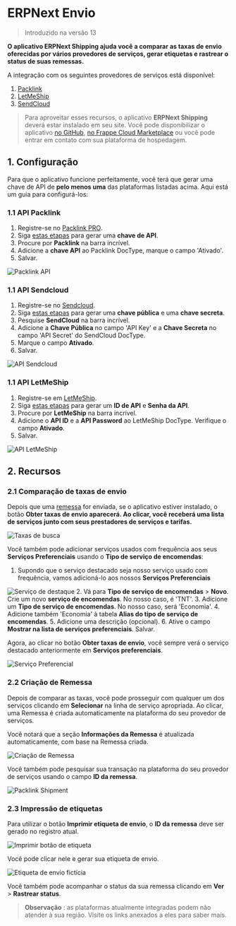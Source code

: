 # ERPNext Envio



> Introduzido na versão 13


**O aplicativo ERPNext Shipping ajuda você a comparar as taxas de envio oferecidas por vários provedores de serviços, gerar etiquetas e rastrear o status de suas remessas.**


A integração com os seguintes provedores de serviços está disponível:


1. [Packlink](https://www.packlink.com/en-GB/)
2. [LetMeShip](https://www.letmeship.com/en/)
3. [SendCloud](https://www.sendcloud.com)


> Para aproveitar esses recursos, o aplicativo **ERPNext Shipping** deverá estar instalado em seu site. Você pode disponibilizar o aplicativo [no GitHub](https://github.com/frappe/erpnext-shipping/tree/master), [no Frappe Cloud Marketplace](https://frappecloud.com/marketplace/apps/shipping) ou você pode entrar em contato com sua plataforma de hospedagem.


## 1. Configuração


Para que o aplicativo funcione perfeitamente, você terá que gerar uma chave de API de **pelo menos uma** das plataformas listadas acima. Aqui está um guia para configurá-los:


### 1.1 API Packlink


1. Registre-se no [Packlink PRO](https://auth.packlink.com/en-GB/pro/register?platform=PRO&platform_country=UN).
2. Siga [estas etapas](https://support-pro.packlink.com/hc/en-gb/articles/213431749-How-to-generate-an-API-key-on-PRO)  para gerar uma **chave de API**.
3. Procure por **Packlink** na barra incrível.
4. Adicione a **chave API** ao Packlink DocType, marque o campo 'Ativado'.
5. Salvar.


![Packlink API](/files/packlink_api.png)


### 1.1 API Sendcloud


1. Registre-se no [Sendcloud](https://panel.sendcloud.sc/accounts/signup/).
2. Siga [estas etapas](https://support.sendcloud.com/hc/en-us/articles/360024967612-Service-points-for-API-Integrations#step-1-) para gerar uma **chave pública** e uma **chave secreta**.
3. Pesquise **SendCloud** na barra incrível.
4. Adicione a **Chave Pública** no campo 'API Key' e a **Chave Secreta** no campo 'API Secret' do SendCloud DocType.
5. Marque o campo **Ativado**.
6. Salvar.


![API Sendcloud](/files/sendcloud_api.png)


### 1.1 API LetMeShip


1. Registre-se em [LetMeShip](https://www.letmeship.com/en/).
2. Siga [estas etapas](https://www.letmeship.com/en-de/shipping-api/) para gerar um **ID de API** e **Senha da API**.
3. Procure por **LetMeShip** na barra incrível.
4. Adicione o **API ID** e a **API Password** ao LetMeShip DocType. Verifique o campo **Ativado**.
5. Salvar.


![API LetMeShip](/files/letmeship_api.png)


## 2. Recursos


### 2.1 Comparação de taxas de envio


Depois que uma [remessa](/docs/pt/stock/shipment) for enviada, se o aplicativo estiver instalado, o botão **Obter taxas de envio aparecerá. Ao clicar, você receberá uma lista de serviços junto com seus prestadores de serviços e tarifas.**


![Taxas de busca](/files/fetch_rates.png)


Você também pode adicionar serviços usados ​​com frequência aos seus **Serviços Preferenciais** usando o **Tipo de serviço de encomendas**:


1. Supondo que o serviço destacado seja nosso serviço usado com frequência, vamos adicioná-lo aos nossos **Serviços Preferenciais**


![Serviço de destaque](/files/service_highlight.png)
2. Vá para **Tipo de serviço de encomendas** > **Novo**. Crie um novo **serviço de encomendas**. No nosso caso, é 'TNT'.
3. Adicione um **Tipo de serviço de encomendas**. No nosso caso, será 'Economia'.
4. Adicione também 'Economia' à tabela **Alias ​​do tipo de serviço de encomendas**.
5. Adicione uma descrição (opcional).
6. Ative o campo **Mostrar na lista de serviços preferenciais**. Salvar.


Agora, ao clicar no botão **Obter taxas de envio**, você sempre verá o serviço destacado anteriormente em **Serviços preferenciais**.


![Serviço Preferencial](/files/preferred_service.png)


### 2.2 Criação de Remessa


Depois de comparar as taxas, você pode prosseguir com qualquer um dos serviços clicando em **Selecionar** na linha de serviço apropriada. Ao clicar, uma Remessa é criada automaticamente na plataforma do seu provedor de serviços.


Você notará que a seção **Informações da Remessa** é atualizada automaticamente, com base na Remessa criada.


![Criação de Remessa](/files/create_shipment.gif)


Você também pode pesquisar sua transação na plataforma do seu provedor de serviços usando o campo **ID da remessa**.


![Packlink Shipment](/files/packlink_shipment.png)


### 2.3 Impressão de etiquetas


Para utilizar o botão **Imprimir etiqueta de envio**, o **ID da remessa** deve ser gerado no registro atual.


![Imprimir botão de etiqueta](/files/print_label_button.png)


Você pode clicar nele e gerar sua etiqueta de envio.


![Etiqueta de envio fictícia](/files/dummy_shipping_label.png)


Você também pode acompanhar o status da sua remessa clicando em **Ver** > **Rastrear status**.


> **Observação** : as plataformas atualmente integradas podem não atender à sua região. Visite os links anexados a eles para saber mais.



